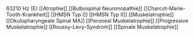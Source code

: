 63210 Hz (E)
[[Atrophie]]
[[Bulbospinal Neuronopathie]]
[[Charcot-Marie-Tooth-Krankheit]]
[[HMSN Typ I]]
[[HMSN Typ II]]
[[Muskelatrophie]]
[[Okulopharyngeale Spinal MA]]
[[Peroneal Muskelatrophie]]
[[Progressive Muskelatrophie]]
[[Roussy-Levy-Syndrom]]
[[Spinale Muskelatrophie]]